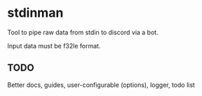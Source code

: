 # stdinman

Tool to pipe raw data from stdin to discord via a bot.

Input data must be f32le format.

## TODO

Better docs, guides, user-configurable (options), logger, todo list
